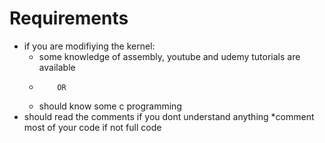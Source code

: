 # Requirements
* if you are modifiying the kernel:
  * some knowledge of assembly, youtube and udemy tutorials are available
  *         OR
  * should know some c programming
* should read the comments if you dont understand anything
*comment most of your code if not full code
